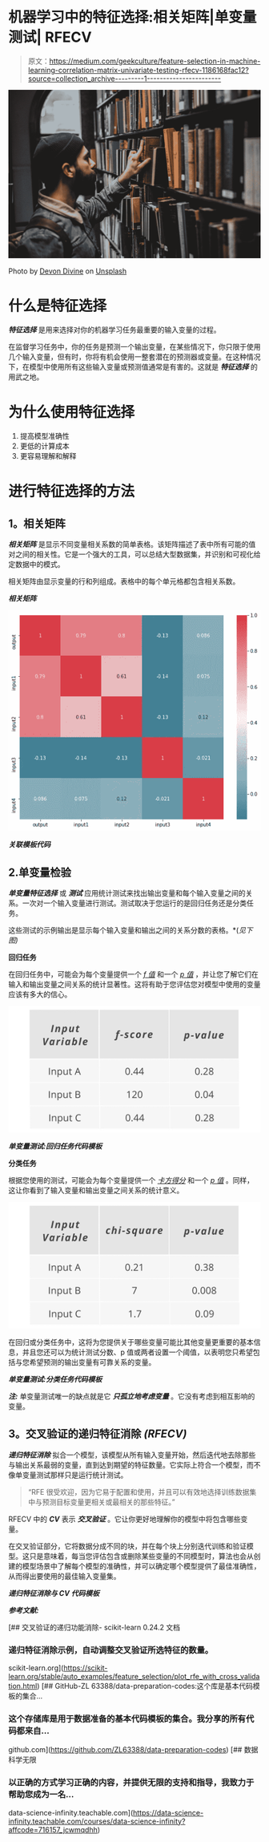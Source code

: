 # 机器学习中的特征选择:相关矩阵|单变量测试| RFECV

> 原文：<https://medium.com/geekculture/feature-selection-in-machine-learning-correlation-matrix-univariate-testing-rfecv-1186168fac12?source=collection_archive---------1----------------------->

![](img/1807adb54f09421c7242c44c99812bc7.png)

Photo by [Devon Divine](https://unsplash.com/@lightrisephoto?utm_source=medium&utm_medium=referral) on [Unsplash](https://unsplash.com?utm_source=medium&utm_medium=referral)

# 什么是特征选择

***特征选择*** 是用来选择对你的机器学习任务最重要的输入变量的过程。

在监督学习任务中，你的任务是预测一个输出变量，在某些情况下，你只限于使用几个输入变量，但有时，你将有机会使用一整套潜在的预测器或变量。在这种情况下，在模型中使用所有这些输入变量或预测值通常是有害的。这就是 ***特征选择*** 的用武之地。

# 为什么使用特征选择

1.  提高模型准确性
2.  更低的计算成本
3.  更容易理解和解释

# **进行特征选择的方法**

## **1。相关矩阵**

***相关矩阵*** 是显示不同变量相关系数的简单表格。该矩阵描述了表中所有可能的值对之间的相关性。它是一个强大的工具，可以总结大型数据集，并识别和可视化给定数据中的模式。

相关矩阵由显示变量的行和列组成。表格中的每个单元格都包含相关系数。

***相关矩阵***

![](img/227d2218e2899de23c7fcb5da9218772.png)

***关联模板代码***

## 2.单变量检验

***单变量特征选择*** 或 ***测试*** 应用统计测试来找出输出变量和每个输入变量之间的关系。一次对一个输入变量进行测试。测试取决于您运行的是回归任务还是分类任务。

这些测试的示例输出是显示每个输入变量和输出之间的关系分数的表格。*(*见下图)*

**回归任务**

在回归任务中，可能会为每个变量提供一个 [*f 值*](https://deepai.org/machine-learning-glossary-and-terms/f-score) 和一个 [*p 值*](https://www.youtube.com/watch?v=vemZtEM63GY) ，并让您了解它们在输入和输出变量之间关系的统计显著性。这将有助于您评估您对模型中使用的变量应该有多大的信心。

![](img/24794b8cb6a0134e0431132303f97646.png)

***单变量测试:回归任务代码模板***

**分类任务**

根据您使用的测试，可能会为每个变量提供一个 [*卡方得分*](https://www.statisticshowto.com/probability-and-statistics/chi-square/) 和一个 [*p 值*](https://www.youtube.com/watch?v=vemZtEM63GY) 。同样，这让你看到了输入变量和输出变量之间关系的统计意义。

![](img/b93cd2b48037b6a02493b867bc9b2001.png)

在回归或分类任务中，这将为您提供关于哪些变量可能比其他变量更重要的基本信息，并且您还可以为统计测试分数、p 值或两者设置一个阈值，以表明您只希望包括与您希望预测的输出变量有可靠关系的变量。

***单变量测试:分类任务代码模板***

***注:*** 单变量测试唯一的缺点就是它 ***只孤立地考虑变量*** 。它没有考虑到相互影响的变量。

## **3。交叉验证的递归特征消除 *(RFECV)***

***递归特征消除*** 拟合一个模型，该模型从所有输入变量开始，然后迭代地去除那些与输出关系最弱的变量，直到达到期望的特征数量。它实际上符合一个模型，而不像单变量测试那样只是运行统计测试。

> “RFE 很受欢迎，因为它易于配置和使用，并且可以有效地选择训练数据集中与预测目标变量更相关或最相关的那些特征。”

RFECV 中的 ***CV*** 表示 ***交叉验证*** 。它让你更好地理解你的模型中将包含哪些变量。

在交叉验证部分，它将数据分成不同的块，并在每个块上分别迭代训练和验证模型。这只是意味着，每当您评估包含或删除某些变量的不同模型时，算法也会从创建的模型场景中了解每个模型的准确性，并可以确定哪个模型提供了最佳准确性，从而得出要使用的最佳输入变量集。

***递归特征消除与 CV 代码模板***

***参考文献:***

[](https://scikit-learn.org/stable/auto_examples/feature_selection/plot_rfe_with_cross_validation.html) [## 交叉验证的递归功能消除- scikit-learn 0.24.2 文档

### 递归特征消除示例，自动调整交叉验证所选特征的数量。

scikit-learn.org](https://scikit-learn.org/stable/auto_examples/feature_selection/plot_rfe_with_cross_validation.html) [](https://github.com/ZL63388/data-preparation-codes) [## GitHub-ZL 63388/data-preparation-codes:这个库是基本代码模板的集合…

### 这个存储库是用于数据准备的基本代码模板的集合。我分享的所有代码都来自…

github.com](https://github.com/ZL63388/data-preparation-codes) [](https://data-science-infinity.teachable.com/courses/data-science-infinity?affcode=716157_jcwmqdhh) [## 数据科学无限

### 以正确的方式学习正确的内容，并提供无限的支持和指导，我致力于帮助您成为一名…

data-science-infinity.teachable.com](https://data-science-infinity.teachable.com/courses/data-science-infinity?affcode=716157_jcwmqdhh)